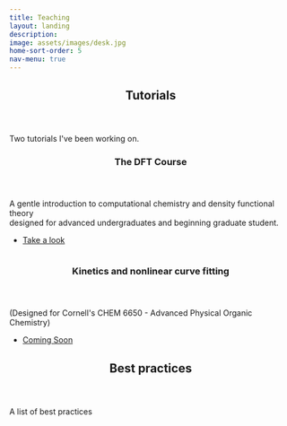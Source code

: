 ```yaml
---
title: Teaching
layout: landing
description: 
image: assets/images/desk.jpg
home-sort-order: 5
nav-menu: true
---
```


<!-- Main -->
<div id="main">

<!-- One -->
<section id="one">
    <div class="inner">
        <header class="major">
            <h2>Tutorials</h2>
        </header>
        Two tutorials I've been working on.
    </div>
</section>

<!-- Two -->
<section id="two" class="spotlights">
    <section>
        <a href="https://thisisntnathan.github.io/dftCourse/introduction.html" target="_blank" class="image">
            <img src="{% link assets/images/teaching/graph.jpg %}" alt="" data-position="center center" />
        </a>
        <div class="content">
            <div class="inner">
                <header class="major">
                    <h3>The DFT Course</h3>
                </header>
                <p> A gentle introduction to computational chemistry and density functional theory <br> designed for advanced undergraduates and beginning graduate student.
                </p>
                <ul class="actions">
                    <li><a href="https://thisisntnathan.github.io/dftCourse/introduction.html" target="_blank" class="button next">Take a look</a></li>
                </ul>
            </div>
        </div>
    </section>
    <section>
        <a href="" target="_blank" class="image">
            <img src="{% link assets/images/teaching/chemical-kinetics.jpg %}" alt="" data-position="top center" />
        </a>
        <div class="content">
            <div class="inner">
                <header class="major">
                    <h3>Kinetics and nonlinear curve fitting</h3>
                </header>
                <p>(Designed for Cornell's CHEM 6650 - Advanced Physical Organic Chemistry)
                </p>
                <ul class="actions">
                    <li><a href="" target="_blank" class="button">Coming Soon</a></li>
                </ul>
            </div>
        </div>
    </section>
</section>

<!-- One -->
<section id="one">
    <div class="inner">
        <header class="major">
            <h2>Best practices</h2>
        </header>
        A list of best practices
    </div>
</section>
